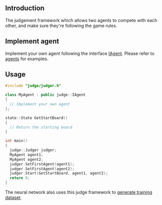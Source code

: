 ## Introduction
The judgement framework which allows two agents to compete with each other, and make sure they're following the game rules.

## Implement agent
Implement your own agent following the interface [IAgent](./include/judge/IAgent.h). Please refer to [agents](../agents) for examples.

## Usage
```c++
#include "judge/judger.h"

class MyAgent : public judge::IAgent
{
  // Implement your own agent
};

state::State GetStartBoard()
{
  // Return the starting board
}

int main()
{
  judge::Judger judger;
  MyAgent agent1;
  MyAgent agent2;
  judger.SetFirstAgent(agent1);
  judger.SetFirstAgent(agent2);
  judger.Start(GetStartBoard, agent1, agent2);
  return 0;
}
```

The neural network also uses this judge framework to [generate training dataset](../agents/train).

